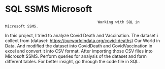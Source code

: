 # SQL SSMS Microsoft
                                                     
                                              Working with SQL in Microsoft SSMS.


In this project, I tried to analyze Covid Death and Vaccination. The dataset i collect from (dataset: https://ourworldindata.org/covid-deaths) Our World in Data. And modified the dataset into CovidDeath and CovidVaccination in excel and convert it into CSV format. After importing those CSV files into Microsoft SSMS. Perform queries for analysis of the dataset and form different tables. For better insight, go through the code file in SQL.
